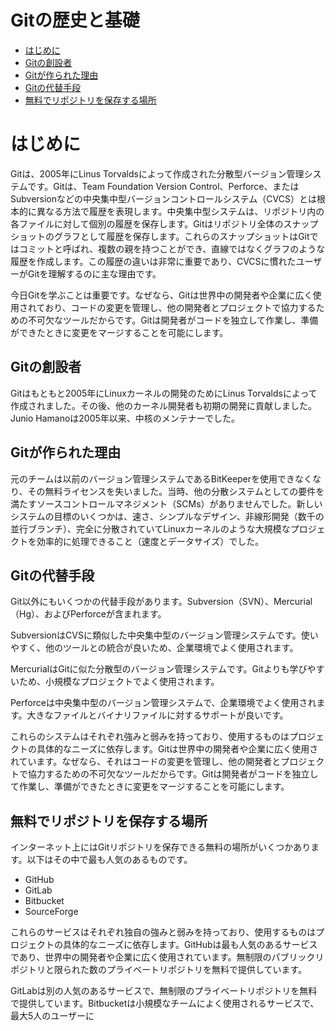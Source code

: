# Gitの歴史と基礎

- [はじめに](#introduction)
- [Gitの創設者](#who-created-git)
- [Gitが作られた理由](#the-reason-why-git-was-created)
- [Gitの代替手段](#alternatives-to-git)
- [無料でリポジトリを保存する場所](#where-to-store-your-repositories-for-free)

# はじめに

Gitは、2005年にLinus Torvaldsによって作成された分散型バージョン管理システムです。Gitは、Team Foundation Version Control、Perforce、またはSubversionなどの中央集中型バージョンコントロールシステム（CVCS）とは根本的に異なる方法で履歴を表現します。中央集中型システムは、リポジトリ内の各ファイルに対して個別の履歴を保存します。Gitはリポジトリ全体のスナップショットのグラフとして履歴を保存します。これらのスナップショットはGitではコミットと呼ばれ、複数の親を持つことができ、直線ではなくグラフのような履歴を作成します。この履歴の違いは非常に重要であり、CVCSに慣れたユーザーがGitを理解するのに主な理由です。

今日Gitを学ぶことは重要です。なぜなら、Gitは世界中の開発者や企業に広く使用されており、コードの変更を管理し、他の開発者とプロジェクトで協力するための不可欠なツールだからです。Gitは開発者がコードを独立して作業し、準備ができたときに変更をマージすることを可能にします。

## Gitの創設者

Gitはもともと2005年にLinuxカーネルの開発のためにLinus Torvaldsによって作成されました。その後、他のカーネル開発者も初期の開発に貢献しました。Junio Hamanoは2005年以来、中核のメンテナーでした。

## Gitが作られた理由

元のチームは以前のバージョン管理システムであるBitKeeperを使用できなくなり、その無料ライセンスを失いました。当時、他の分散システムとしての要件を満たすソースコントロールマネジメント（SCMs）がありませんでした。新しいシステムの目標のいくつかは、速さ、シンプルなデザイン、非線形開発（数千の並行ブランチ）、完全に分散されていてLinuxカーネルのような大規模なプロジェクトを効率的に処理できること（速度とデータサイズ）でした。

## Gitの代替手段

Git以外にもいくつかの代替手段があります。Subversion（SVN）、Mercurial（Hg）、およびPerforceが含まれます。

SubversionはCVSに類似した中央集中型のバージョン管理システムです。使いやすく、他のツールとの統合が良いため、企業環境でよく使用されます。

MercurialはGitに似た分散型のバージョン管理システムです。Gitよりも学びやすいため、小規模なプロジェクトでよく使用されます。

Perforceは中央集中型のバージョン管理システムで、企業環境でよく使用されます。大きなファイルとバイナリファイルに対するサポートが良いです。

これらのシステムはそれぞれ強みと弱みを持っており、使用するものはプロジェクトの具体的なニーズに依存します。Gitは世界中の開発者や企業に広く使用されています。なぜなら、それはコードの変更を管理し、他の開発者とプロジェクトで協力するための不可欠なツールだからです。Gitは開発者がコードを独立して作業し、準備ができたときに変更をマージすることを可能にします。

## 無料でリポジトリを保存する場所

インターネット上にはGitリポジトリを保存できる無料の場所がいくつかあります。以下はその中で最も人気のあるものです。

- GitHub
- GitLab
- Bitbucket
- SourceForge

これらのサービスはそれぞれ独自の強みと弱みを持っており、使用するものはプロジェクトの具体的なニーズに依存します。GitHubは最も人気のあるサービスであり、世界中の開発者や企業に広く使用されています。無制限のパブリックリポジトリと限られた数のプライベートリポジトリを無料で提供しています。

GitLabは別の人気のあるサービスで、無制限のプライベートリポジトリを無料で提供しています。Bitbucketは小規模なチームによく使用されるサービスで、最大5人のユーザーに


